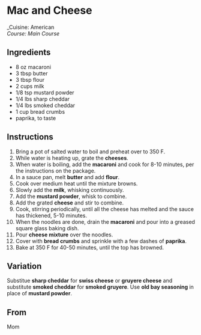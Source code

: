 # Mac and Cheese

_Cuisine:  American<br />
_Course:  Main Course_

## Ingredients

- 8 oz macaroni
- 3 tbsp butter
- 3 tbsp flour
- 2 cups milk
- 1/8 tsp mustard powder
- 1/4 lbs sharp cheddar
- 1/4 lbs smoked cheddar
- 1 cup bread crumbs
- paprika, to taste

## Instructions

1. Bring a pot of salted water to boil and preheat over to 350 F.
1. While water is heating up, grate the **cheeses**.
1. When water is boiling, add the **macaroni** and cook for 8-10 minutes, per the instructions on the package.
1. In a sauce pan, melt **butter** and add **flour**.
1. Cook over medium heat until the mixture browns.
1. Slowly add the **milk**, whisking continuously.
1. Add the **mustard powder**, whisk to combine.
1. Add the grated **cheese** and stir to combine.
1. Cook, stirring periodically, until all the cheese has melted and the sauce has thickened, 5-10 minutes.
1. When the noodles are done, drain the **macaroni** and pour into a greased square glass baking dish.
1. Pour **cheese mixture** over the noodles.
1. Cover with **bread crumbs** and sprinkle with a few dashes of **paprika**.
1. Bake at 350 F for 40-50 minutes, until the top has browned.

## Variation

Substitue **sharp cheddar** for **swiss cheese** or **gruyere cheese** and substitute **smoked cheddar** for **smoked gruyere**. Use **old bay seasoning** in place of **mustard powder**.

## From

Mom